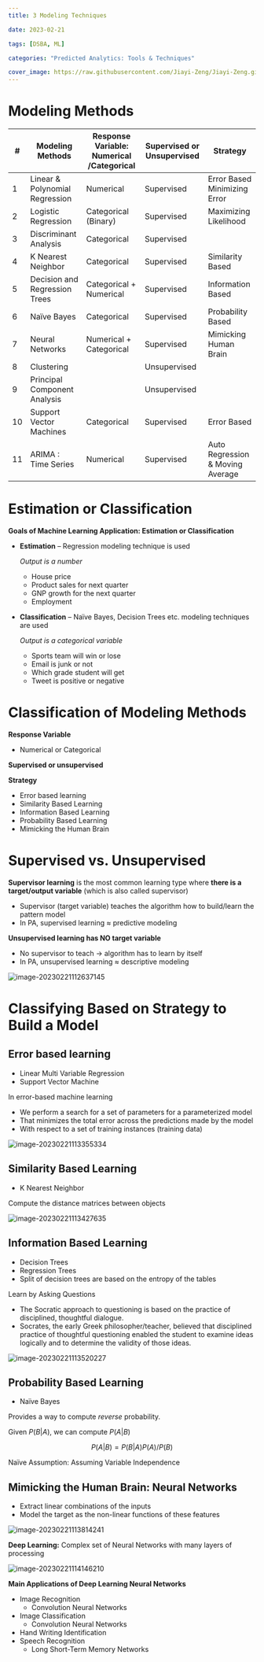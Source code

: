 ```yaml
---
title: 3 Modeling Techniques

date: 2023-02-21

tags: [DSBA, ML]

categories: "Predicted Analytics: Tools & Techniques"

cover_image: https://raw.githubusercontent.com/Jiayi-Zeng/Jiayi-Zeng.github.io/pic/img/20230223%20(2).png
---
```


# **Modeling Methods**

| #    | Modeling Methods               | Response Variable: Numerical /Categorical | Supervised or Unsupervised | Strategy                              |
| ---- | ------------------------------ | ----------------------------------------- | -------------------------- | ------------------------------------- |
| 1    | Linear & Polynomial Regression | Numerical                                 | Supervised                 | Error Based<br/>Minimizing Error      |
| 2    | Logistic Regression            | Categorical (Binary)                      | Supervised                 | Maximizing Likelihood                 |
| 3    | Discriminant Analysis          | Categorical                               | Supervised                 |                                       |
| 4    | K Nearest Neighbor             | Categorical                               | Supervised                 | Similarity Based                      |
| 5    | Decision and Regression Trees  | Categorical + Numerical                   | Supervised                 | Information Based                     |
| 6    | Naïve Bayes                    | Categorical                               | Supervised                 | Probability Based                     |
| 7    | Neural Networks                | Numerical + Categorical                   | Supervised                 | Mimicking Human Brain                 |
| 8    | Clustering                     |                                           | Unsupervised               |                                       |
| 9    | Principal Component Analysis   |                                           | Unsupervised               |                                       |
| 10   | Support Vector Machines        | Categorical                               | Supervised                 | Error Based                           |
| 11   | ARIMA : Time Series            | Numerical                                 | Supervised                 | Auto Regression & Moving <br/>Average |

# **Estimation or Classification**

**Goals of Machine Learning Application: Estimation or Classification**

* **Estimation** – Regression modeling technique is used

  *Output is a number*

  * House price
  * Product sales for next quarter
  * GNP growth for the next quarter
  * Employment

* **Classification** – Naïve Bayes, Decision Trees etc. modeling techniques are used

  *Output is a categorical variable*

  * Sports team will win or lose
  * Email is junk or not
  * Which grade student will get
  * Tweet is positive or negative

# **Classification of Modeling Methods**

**Response Variable**

* Numerical or Categorical

**Supervised or unsupervised**

**Strategy**

* Error based learning
* Similarity Based Learning
* Information Based Learning
* Probability Based Learning
* Mimicking the Human Brain

# **Supervised vs. Unsupervised**

**Supervisor learning** is the most common learning type where **there is a target/output variable** (which is also called supervisor)

* Supervisor (target variable) teaches the algorithm how to build/learn the pattern model
* In PA, supervised learning ≈ predictive modeling

**Unsupervised learning has NO target variable**

* No supervisor to teach → algorithm has to learn by itself
* In PA, unsupervised learning ≈ descriptive modeling

![image-20230221112637145](https://raw.githubusercontent.com/Jiayi-Zeng/Jiayi-Zeng.github.io/pic/img/image-20230221112637145.png)

# **Classifying Based on Strategy to Build a Model**

## Error based learning

* Linear Multi Variable Regression
* Support Vector Machine

In error-based machine learning

* We perform a search for a set of parameters for a parameterized model
* That minimizes the total error across the predictions made by the model
* With respect to a set of training instances (training data)

![image-20230221113355334](https://raw.githubusercontent.com/Jiayi-Zeng/Jiayi-Zeng.github.io/pic/img/image-20230221113355334.png)

## Similarity Based Learning

* K Nearest Neighbor

Compute the distance matrices between objects

![image-20230221113427635](https://raw.githubusercontent.com/Jiayi-Zeng/Jiayi-Zeng.github.io/pic/img/image-20230221113427635.png)

## Information Based Learning

* Decision Trees
* Regression Trees
* Split of decision trees are based on the entropy of the tables

Learn by Asking Questions

* The Socratic approach to questioning is based on the practice of disciplined, thoughtful dialogue.
* Socrates, the early Greek philosopher/teacher, believed that disciplined practice of thoughtful questioning enabled the student to examine ideas logically and to determine the validity of those ideas.

![image-20230221113520227](https://raw.githubusercontent.com/Jiayi-Zeng/Jiayi-Zeng.github.io/pic/img/image-20230221113520227.png)

## Probability Based Learning

* Naïve Bayes

Provides a way to compute *reverse* probability. 

Given $P(B|A)$, we can compute $P(A|B)$

$$
P(A|B) = P(B|A)P(A)/P(B)
$$

Naïve Assumption: Assuming Variable Independence

## Mimicking the Human Brain: Neural Networks

* Extract linear combinations of the inputs
* Model the target as the non-linear functions of these features

![image-20230221113814241](https://raw.githubusercontent.com/Jiayi-Zeng/Jiayi-Zeng.github.io/pic/img/image-20230221113814241.png)

**Deep Learning:** Complex set of Neural Networks with many layers of processing

![image-20230221114146210](https://raw.githubusercontent.com/Jiayi-Zeng/Jiayi-Zeng.github.io/pic/img/image-20230221114146210.png)

**Main Applications of Deep Learning Neural Networks**

* Image Recognition
  * Convolution Neural Networks
* Image Classification
  * Convolution Neural Networks
* Hand Writing Identification
* Speech Recognition
  * Long Short-Term Memory Networks